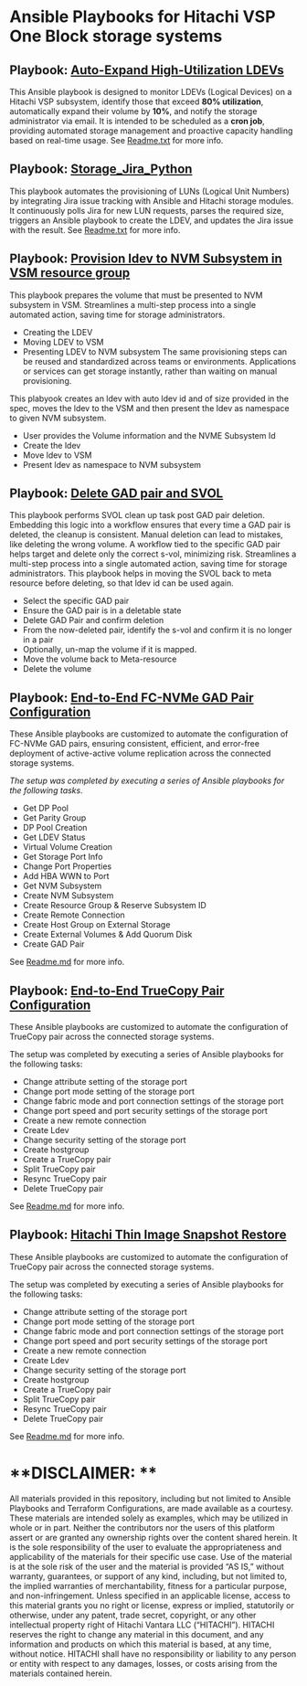 
# Ansible Playbooks for Hitachi VSP One Block storage systems

## Playbook: [Auto-Expand High-Utilization LDEVs](Volume_Ansible_RESTAPI)
This Ansible playbook is designed to monitor LDEVs (Logical Devices) on a Hitachi VSP subsystem, identify those that exceed **80% utilization**, automatically expand their volume by **10%**, and notify the storage administrator via email.
It is intended to be scheduled as a **cron job**, providing automated storage management and proactive capacity handling based on real-time usage.  See [Readme.txt](https://github.com/hitachi-vantara/hv-playbooks-vspone-block/tree/main/Volume_Ansible_RESTAPI#:~:text=Readme.txt) for more info.

## Playbook: [Storage_Jira_Python](Storage_Jira_Python)
This playbook automates the provisioning of LUNs (Logical Unit Numbers) by integrating Jira issue tracking with Ansible and Hitachi storage modules. It continuously polls Jira for new LUN requests, parses the required size, triggers an Ansible playbook to create the LDEV, and updates the Jira issue with the result.  See [Readme.txt](https://github.com/hitachi-vantara/hv-playbooks-vspone-block/tree/main/Storage_Jira_Python#:~:text=Readme.txt) for more info. 

## Playbook:  [Provision ldev to NVM Subsystem in VSM resource group](provision_ldev_to_nvm_subsystem_in_vsm.yml)
This playbook prepares the volume that must be presented to NVM subsystem in VSM.  Streamlines a multi-step process into a single automated action, saving time for storage administrators.
- Creating the LDEV
- Moving LDEV to VSM
- Presenting LDEV to NVM subsystem
The same provisioning steps can be reused and standardized across teams or environments. Applications or services can get storage instantly, rather than waiting on manual provisioning.

This plabyook creates an ldev with auto ldev id and of size provided in the spec, moves the ldev to the VSM and then present the ldev as namespace to given NVM subsystem.
 - User provides the Volume information and the NVME Subsystem Id
 - Create the ldev
 - Move ldev to VSM
 - Present ldev as namespace to NVM subsystem

## Playbook: [Delete GAD pair and SVOL](delete-fc-gad-and-delete-svol.yml)
This playbook performs SVOL clean up task post GAD pair deletion. Embedding this logic into a workflow ensures that every time a GAD pair is deleted, the cleanup is consistent. Manual deletion can lead to mistakes, like deleting the wrong volume. A workflow tied to the specific GAD pair helps target and delete only the correct s-vol, minimizing risk. Streamlines a multi-step process into a single automated action, saving time for storage administrators.  This playbook helps in moving the SVOL back to meta resource before deleting, so that ldev id can be used again.  

- Select the specific GAD pair
- Ensure the GAD pair is in a deletable state
- Delete GAD Pair and confirm deletion
- From the now-deleted pair, identify the s-vol and confirm it is no longer in a pair
- Optionally, un-map the volume if it is mapped.
- Move the volume back to Meta-resource
- Delete the volume

## Playbook: [End-to-End FC-NVMe GAD Pair Configuration](FC-NVMe-GAD-playbooks)
These Ansible playbooks are customized to automate the configuration of FC-NVMe GAD pairs, ensuring consistent, efficient, and error-free deployment of active-active volume replication across the connected storage systems.
 
_The setup was completed by executing a series of Ansible playbooks for the following tasks._
- Get DP Pool
- Get Parity Group
- DP Pool Creation
- Get LDEV Status
- Virtual Volume Creation
- Get Storage Port Info
- Change Port Properties
- Add HBA WWN to Port
- Get NVM Subsystem
- Create NVM Subsystem
- Create Resource Group & Reserve Subsystem ID
- Create Remote Connection
- Create Host Group on External Storage
- Create External Volumes & Add Quorum Disk
- Create GAD Pair

See [Readme.md](https://github.com/hitachi-vantara/hv-playbooks-vspone-block/tree/main/FC-NVMe-GAD-playbooks#:~:text=Readme.md) for more info.

## Playbook: [End-to-End TrueCopy Pair Configuration](true-copy-playbook)
These Ansible playbooks are customized to automate the configuration of TrueCopy pair across the connected storage systems.
 
The setup was completed by executing a series of Ansible playbooks for the following tasks:
- Change attribute setting of the storage port
- Change port mode setting of the storage port
- Change fabric mode and port connection settings of the storage port
- Change port speed and port security settings of the storage port
- Create a new remote connection
- Create Ldev
- Change security setting of the storage port
- Create hostgroup
- Create a TrueCopy pair
- Split TrueCopy pair
- Resync TrueCopy pair
- Delete TrueCopy pair

See [Readme.md](https://github.com/hitachi-vantara/hv-playbooks-vspone-block/blob/main/true-copy-playbook/Readme.md) for more info.

## Playbook: [Hitachi Thin Image Snapshot Restore](HTIA_snapshotrestore)
These Ansible playbooks are customized to automate the configuration of TrueCopy pair across the connected storage systems.
 
The setup was completed by executing a series of Ansible playbooks for the following tasks:
- Change attribute setting of the storage port
- Change port mode setting of the storage port
- Change fabric mode and port connection settings of the storage port
- Change port speed and port security settings of the storage port
- Create a new remote connection
- Create Ldev
- Change security setting of the storage port
- Create hostgroup
- Create a TrueCopy pair
- Split TrueCopy pair
- Resync TrueCopy pair
- Delete TrueCopy pair

See [Readme.md](https://github.com/hitachi-vantara/hv-playbooks-vspone-block/blob/main/HTIA_snapshotrestore/README.md) for more info.



# **DISCLAIMER: **
All materials provided in this repository, including but not limited to Ansible Playbooks and Terraform Configurations, are made available as a courtesy. These materials are intended solely as examples, which may be utilized in whole or in part. Neither the contributors nor the users of this platform assert or are granted any ownership rights over the content shared herein. It is the sole responsibility of the user to evaluate the appropriateness and applicability of the materials for their specific use case.
Use of the material is at the sole risk of the user and the material is provided “AS IS,” without warranty, guarantees, or support of any kind, including, but not limited to, the implied warranties of merchantability, fitness for a particular purpose, and non-infringement. Unless specified in an applicable license, access to this material grants you no right or license, express or implied, statutorily or otherwise, under any patent, trade secret, copyright, or any other intellectual property right of Hitachi Vantara LLC (“HITACHI”). HITACHI reserves the right to change any material in this document, and any information and products on which this material is based, at any time, without notice. HITACHI shall have no responsibility or liability to any person or entity with respect to any damages, losses, or costs arising from the materials contained herein.
